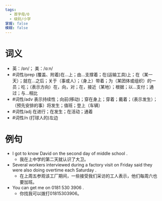 ```yaml
---
tags:
  - 首字母/O
  - 级别/小学
掌握: false
模糊: false
---
```

# 词义
- 英：/ɒn/； 美：/ɑːn/
- #词性/prep  (覆盖、附着)在…上；由…支撑着；在(运输工具)上；在（某一天）；就在…之后；关于（事或人）；（身上）带着；为（某团体或组织）的一员；吃；（表示方向）在，向，对；在，接近（某地）；根据；以…支付；通过；与…相比
- #词性/adv  表示持续性；向前(移动)；穿在身上；穿着；戴着；（表示发生）；（预先安排的事）将发生；值班；登上（车辆）
- #词性/adj  在进行；在发生；在活动；通着
- #词性/n  (打球人的)左边
# 例句
- I got to know David on the second day of middle school .
	- 我在上中学的第二天就认识了大卫。
- Several workers interviewed during a factory visit on Friday said they were also doing overtime each Saturday .
	- 在上周五参观该工厂期间，一些接受我们采访的工人表示，他们每周六也要加班。
- You can get me on 0181 530 3906 .
	- 你找我可以拨打01815303906。
